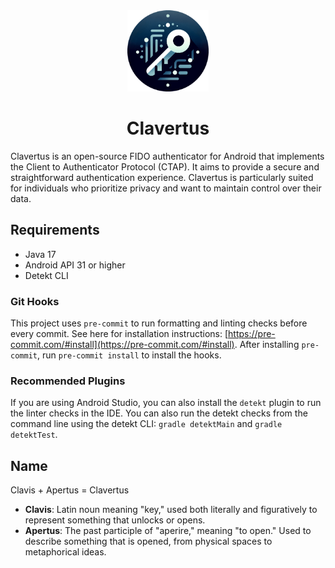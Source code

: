 <div align="center">
    <a href="https://gitlab.ti.bfh.ch/bathesis-2024/clavertus">
        <img height="130px" src="./assets/logo.png" />
    </a>
    <h1 align="center">
        Clavertus
    </h1>
</div>

Clavertus is an open-source FIDO authenticator for Android that implements the Client to Authenticator Protocol (CTAP). 
It aims to provide a secure and straightforward authentication experience. 
Clavertus is particularly suited for individuals who prioritize privacy and want to maintain control over their data.

## Requirements

- Java 17
- Android API 31 or higher
- Detekt CLI

### Git Hooks

This project uses `pre-commit` to run formatting and linting checks before every commit. 
See here for installation instructions: [https://pre-commit.com/#install](https://pre-commit.com/#install). 
After installing `pre-commit`, run `pre-commit install` to install the hooks.

### Recommended Plugins

If you are using Android Studio, you can also install the `detekt` plugin to run the linter checks in the IDE.
You can also run the detekt checks from the command line using the detekt CLI: `gradle detektMain` and `gradle detektTest`.

## Name

Clavis + Apertus = Clavertus

- **Clavis**: Latin noun meaning "key," used both literally and figuratively to represent something that unlocks or opens.
- **Apertus**: The past participle of "aperire," meaning "to open." Used to describe something that is opened, from physical spaces to metaphorical ideas.
